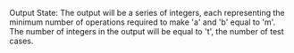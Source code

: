 Output State: The output will be a series of integers, each representing the minimum number of operations required to make 'a' and 'b' equal to 'm'. The number of integers in the output will be equal to 't', the number of test cases.
